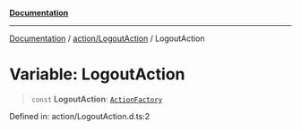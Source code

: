 [**Documentation**](../../../index.md)

***

[Documentation](../../../index.md) / [action/LogoutAction](../index.md) / LogoutAction

# Variable: LogoutAction

> `const` **LogoutAction**: [`ActionFactory`](../../../api/action/ActionRegistry/interfaces/ActionFactory.md)

Defined in: action/LogoutAction.d.ts:2
